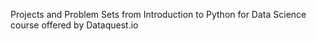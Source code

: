 Projects and Problem Sets from Introduction to Python for Data Science course offered by Dataquest.io

